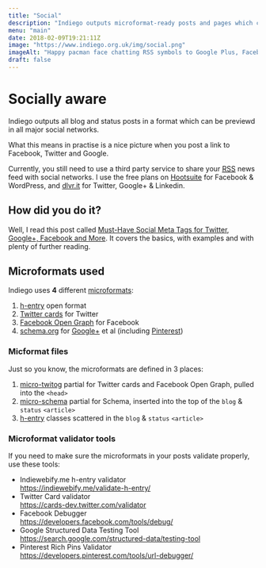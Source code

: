 ```yaml
---
title: "Social"
description: "Indiego outputs microformat-ready posts and pages which can be previewed by different social networks"
menu: "main"
date: 2018-02-09T19:21:11Z
image: "https://www.indiego.org.uk/img/social.png"
imageAlt: "Happy pacman face chatting RSS symbols to Google Plus, Facebook and Twitter logos – blah! blah! blah!"
draft: false
---
```


# Socially aware

Indiego outputs all blog and status posts in a format which can be previewd in all major social networks. 

What this means in practise is a nice picture when you post a link to Facebook, Twitter and Google.

Currently, you still need to use a third party service to share your <abbr title="Really Simple Syndication">[RSS](https://en.wikipedia.org/wiki/RSS)</abbr> news feed with social networks. I use the free plans on [Hootsuite](https://hootsuite.com/) for Facebook & WordPress, and [dlvr.it](https://dlvrit.com/) for Twitter, Google+ & Linkedin.

## How did you do it?

Well, I read this post called [Must-Have Social Meta Tags for Twitter, Google+, Facebook and More](https://moz.com/blog/meta-data-templates-123). It covers the basics, with examples and with plenty of further reading.

## Microformats used

Indiego uses **4** different [microformats](https://en.wikipedia.org/wiki/Microformat):

1. [h-entry](http://microformats.org/wiki/h-entry) open format
2. [Twitter cards](https://developer.twitter.com/en/docs/tweets/optimize-with-cards/overview/abouts-cards) for Twitter
3. [Facebook Open Graph](https://developers.facebook.com/docs/sharing/opengraph) for Facebook
4. [schema.org](http://schema.org/docs/gs.html) for [Google+](https://developers.google.com/+/web/snippet/) et al (including [Pinterest](https://developers.pinterest.com/docs/rich-pins/articles/?))

### Micformat files

Just so you know, the microformats are defined in 3 places:

1. [micro-twitog](https://github.com/growdigital/indiego/blob/master/themes/indiegomin/layouts/partials/micro-twitog.html) partial for Twitter cards and Facebook Open Graph, pulled into the `<head>`
2. [micro-schema](https://github.com/growdigital/indiego/blob/master/themes/indiegomin/layouts/partials/micro-schema.html) partial for Schema, inserted into the top of the `blog` & `status` `<article>`
3. [h-entry](http://microformats.org/wiki/h-entry) classes scattered in the `blog` & `status` `<article>`

### Microformat validator tools

If you need to make sure the microformats in your posts validate properly, use these tools:

* Indiewebify.me h-entry validator  
  <https://indiewebify.me/validate-h-entry/>
* Twitter Card validator  
  <https://cards-dev.twitter.com/validator>
* Facebook Debugger  
  <https://developers.facebook.com/tools/debug/>
* Google Structured Data Testing Tool  
  <https://search.google.com/structured-data/testing-tool>
* Pinterest Rich Pins Validator  
  <https://developers.pinterest.com/tools/url-debugger/>
